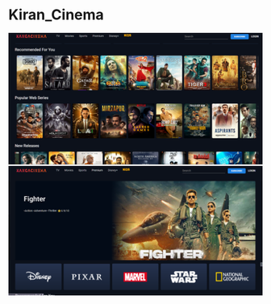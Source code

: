 # Kiran_Cinema

<img src="https://github.com/kirankumarbehera8903/Kiran_Cinema/blob/main/overview2.png"><br>
<img src="https://github.com/kirankumarbehera8903/Kiran_Cinema/blob/main/overview1.png"><br>
